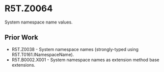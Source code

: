 # R5T.Z0064
System namespace name values.


## Prior Work

* R5T.Z0038 - System namespace names (strongly-typed using R5T.T0161.INamespaceName).
* R5T.B0002.X001 - System namespace names as extension method base extensions.